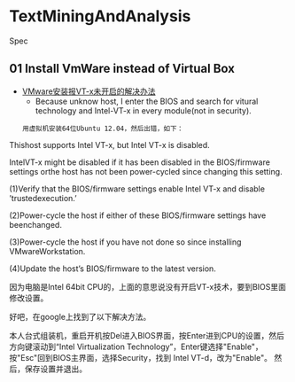 # TextMiningAndAnalysis
Spec

## 01 Install VmWare instead of Virtual Box
* [VMware安装报VT-x未开启的解决办法](http://blog.163.com/jw_chen_cs/blog/static/202212148201361002518890/)
    * Because unknow host, I enter the BIOS and search for vitural technology and Intel-VT-x in every module(not in security).
   ```
   用虚拟机安装64位Ubuntu 12.04，然后出错，如下：
Thishost supports Intel VT-x, but Intel VT-x is disabled.

IntelVT-x might be disabled if it has been disabled in the BIOS/firmware settings orthe host has not been power-cycled since changing this setting.

(1)Verify that the BIOS/firmware settings enable Intel VT-x and disable ’trustedexecution.’

(2)Power-cycle the host if either of these BIOS/firmware settings have beenchanged.

(3)Power-cycle the host if you have not done so since installing VMwareWorkstation.

(4)Update the host’s BIOS/firmware to the latest version.

因为电脑是Intel 64bit CPU的，上面的意思说没有开启VT-x技术，要到BIOS里面修改设置。

好吧，在google上找到了以下解决方法。

本人台式组装机，重启开机按Del进入BIOS界面，按Enter进到CPU的设置，然后方向键滚动到“Intel  Virtualization Technology”，Enter键选择"Enable"， 按"Esc"回到BIOS主界面，选择Security，找到 Intel VT-d，改为"Enable"。 然后，保存设置并退出。
   ```
